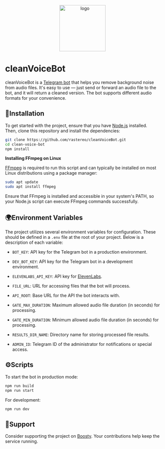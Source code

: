 <div align="center">
  <img src="https://i.ibb.co/P6PmdD9/clean-Voice-Bot.png" alt="logo" border="0" width="150px" />
</div>

# cleanVoiceBot

cleanVoiceBot is a [Telegram bot](https://core.telegram.org/bots/api) that helps you remove background noise from audio files. It's easy to use — just send or forward an audio file to the bot, and it will return a cleaned version. The bot supports different audio formats for your convenience.

## 🔧Installation

To get started with the project, ensure that you have [Node.js](https://nodejs.org/en) installed. Then, clone this repository and install the dependencies:

```bash
git clone https://github.com/rastereo/cleanVoiceBot.git
cd clean-voice-bot
npm install
```

**Installing FFmpeg on Linux**

[FFmpeg](https://www.ffmpeg.org/) is required to run this script and can typically be installed on most Linux distributions using a package manager:

```bash
sudo apt update
sudo apt install ffmpeg
```

Ensure that FFmpeg is installed and accessible in your system's PATH, so your Node.js script can execute FFmpeg commands successfully.

## 🌍Environment Variables

The project utilizes several environment variables for configuration. These should be defined in a `.env` file at the root of your project. Below is a description of each variable:

- `BOT_KEY`: API key for the Telegram bot in a production environment.

- `DEV_BOT_KEY`: API key for the Telegram bot in a development environment.

- `ELEVENLABS_API_KEY`: API key for [ElevenLabs](https://elevenlabs.io/).

- `FILE_URL`: URL for accessing files that the bot will process.

- `API_ROOT`: Base URL for the API the bot interacts with.

- `GATE_MAX_DURATION`: Maximum allowed audio file duration (in seconds) for processing.

- `GATE_MIN_DURATION`: Minimum allowed audio file duration (in seconds) for processing.

- `RESULTS_DIR_NAME`: Directory name for storing processed file results.

- `ADMIN_ID`: Telegram ID of the administrator for notifications or special access.

## ⚙️Scripts

To start the bot in production mode:

```bash
npm run build
npm run start
```

For development:

```bash
npm run dev
```

## 🎁Support

Consider supporting the project on [Boosty](https://boosty.to/cleanvoicebot/donate). Your contributions help keep the service running.
